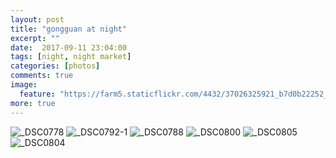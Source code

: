 ```yaml
---
layout: post
title: "gongguan at night"
excerpt: ""
date:  2017-09-11 23:04:00
tags: [night, night market]
categories: [photos]
comments: true
image:
  feature: "https://farm5.staticflickr.com/4432/37026325921_b7d0b22252_o.jpg"
more: true
---
```

<img src="https://farm5.staticflickr.com/4385/37024790241_70c2432f2a_o.jpg" alt="_DSC0778">

<img src="https://farm5.staticflickr.com/4440/37024791591_b97ca8df64_o.jpg" alt="_DSC0792-1">


<img src="https://farm5.staticflickr.com/4336/37024789461_7c5930d84d_o.jpg" alt="_DSC0788">

<img src="https://farm5.staticflickr.com/4433/36352945373_1208296bdf_o.jpg" alt="_DSC0800">

<img src="https://farm5.staticflickr.com/4357/36352946443_da18b10a07_o.jpg" alt="_DSC0805">

<img src="https://farm5.staticflickr.com/4422/37024795861_df9f0f1a94_o.jpg" alt="_DSC0804">
